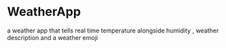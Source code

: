 # WeatherApp
a weather app that tells real time temperature alongside humidity , weather description and a weather emoji
